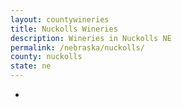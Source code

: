 ```yaml
---
layout: countywineries
title: Nuckolls Wineries
description: Wineries in Nuckolls NE
permalink: /nebraska/nuckolls/
county: nuckolls
state: ne
---
```

-
